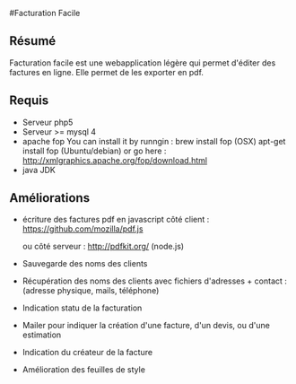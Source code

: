 #Facturation Facile

## Résumé

Facturation facile est une webapplication légère qui permet d'éditer des factures en ligne.
Elle permet de les exporter en pdf.

## Requis

* Serveur php5 
* Serveur >= mysql 4 
* apache fop
  You can install it by runngin :
  brew install fop (OSX)
  apt-get install fop (Ubuntu/debian)
  or go here :
  http://xmlgraphics.apache.org/fop/download.html
* java JDK

## Améliorations 

* écriture des factures pdf en javascript côté client :
    https://github.com/mozilla/pdf.js

  ou côté serveur :
    http://pdfkit.org/ (node.js)

* Sauvegarde des noms des clients 

* Récupération des noms des clients avec fichiers d'adresses + contact : (adresse physique, mails, téléphone)

* Indication statu de la facturation

* Mailer pour indiquer la création d'une facture, d'un devis, ou d'une estimation

* Indication du créateur de la facture

* Amélioration des feuilles de style

